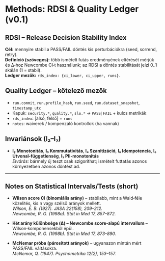 # Methods: RDSI & Quality Ledger (v0.1)

## RDSI – Release Decision Stability Index
**Cél:** mennyire stabil a PASS/FAIL döntés kis perturbációkra (seed, sorrend, retry).  
**Definíció (szöveges):** több ismételt futás eredményének eltérését mérjük és Δ‑hoz Newcombe CI‑t használunk; az RDSI a döntés stabilitását jelzi 0..1 skálán (1 = stabil).  
**Ledger mezők:** `rds_index: {ci_lower, ci_upper, runs}`.

## Quality Ledger – kötelező mezők
- `run.commit`, `run.profile_hash`, `run.seed`, `run.dataset_snapshot`, `timestamp_utc`
- Kapuk: `security.*`, `quality.*`, `slo.*` → `PASS|FAIL` + kulcs metrikák
- `rds_index`: [alsó, felső] + `runs`
- `notes`: waiverek / kompenzáló kontrollok (ha vannak)

## Invariánsok (I₂–I₇)
- **I₂ Monotonitás**, **I₃ Kommutativitás**, **I₄ Szanitizáció**, **I₅ Idempotencia**, **I₆ Útvonal‑függetlenség**, **I₇ PII‑monotonitás**  
*Elvárás:* bármely új teszt csak szigoríthat; ismételt futtatás azonos környezetben azonos döntést ad.

---

## Notes on Statistical Intervals/Tests (short)
- **Wilson score CI (binomiális arány)** – stabilabb, mint a Wald‑féle közelítés, kis n vagy szélső arányok mellett.  
  *Wilson, E. B. (1927). JASA 22(158), 209–212.*  
  *Newcombe, R. G. (1998a). Stat in Med 17, 857–872.*

- **Két arány különbsége (Δ) – Newcombe score‑alapú intervallum** – Wilson‑komponensekből épül.  
  *Newcombe, R. G. (1998b). Stat in Med 17, 873–890.*

- **McNemar próba (párosított arányok)** – ugyanazon mintán mért PASS/FAIL váltásokra.  
  *McNemar, Q. (1947). Psychometrika 12(2), 153–157.*
